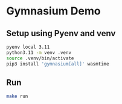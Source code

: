 # Gymnasium Demo

## Setup using Pyenv and venv

```bash
pyenv local 3.11
python3.11 -m venv .venv
source .venv/bin/activate
pip3 install 'gymnasium[all]' wasmtime
```

## Run

```bash
make run
```
